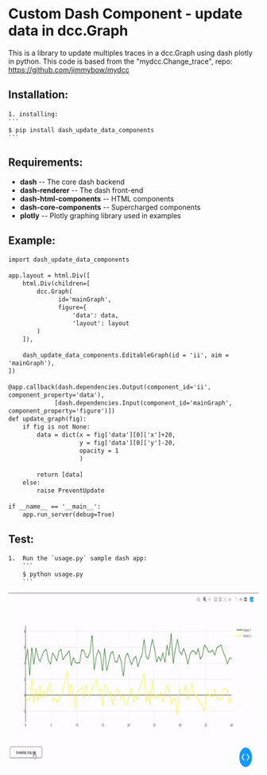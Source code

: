 # Custom Dash Component - update data in dcc.Graph
This is a library to update multiples traces in a dcc.Graph using dash plotly in python. This code is based from the "mydcc.Change_trace", repo: https://github.com/jimmybow/mydcc 

## Installation: 
    1. installing:
    ```
    $ pip install dash_update_data_components
    ```
## Requirements:
* **dash** -- The core dash backend
* **dash-renderer** -- The dash front-end
* **dash-html-components** -- HTML components
* **dash-core-components** -- Supercharged components
* **plotly** -- Plotly graphing library used in examples

## Example:
```
import dash_update_data_components

app.layout = html.Div([
    html.Div(children=[
        dcc.Graph(
              id='mainGraph',
              figure={
                  'data': data,
                  'layout': layout          
        )
    ]),

    dash_update_data_components.EditableGraph(id = 'ii', aim = 'mainGraph'),
])

@app.callback(dash.dependencies.Output(component_id='ii', component_property='data'),             
             [dash.dependencies.Input(component_id='mainGraph', component_property='figure')])
def update_graph(fig):
    if fig is not None:        
        data = dict(x = fig['data'][0]['x']+20,
                    y = fig['data'][0]['y']-20,
                    opacity = 1
                    )

        return [data]
    else:
        raise PreventUpdate

if __name__ == '__main__':
    app.run_server(debug=True)
```

## Test:

    1.  Run the `usage.py` sample dash app:
        ```
        $ python usage.py
        ```

<img src="update-traces.gif" align="center" height="350" width="800"><br>

